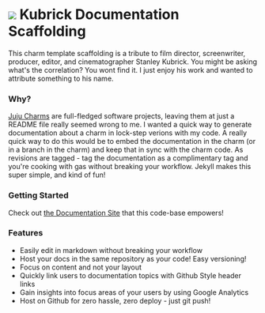 # ![](http://blog.dasroot.net.s3-website-us-east-1.amazonaws.com/images/kubrick-logo.png) Kubrick Documentation Scaffolding

This charm template scaffolding is a tribute to film director, screenwriter, producer, editor, and cinematographer Stanley Kubrick. You might be asking what's the correlation? You wont find it. I just enjoy his work and wanted to attribute something to his name.

### Why?

[Juju Charms](http://jujucharms.com) are full-fledged software projects, leaving them at just a README file really seemed wrong to me. I wanted a quick way to generate documentation about a charm in lock-step verions with my code. A really quick way to do this would be to embed the documentation in the charm (or in a branch in the charm) and keep that in sync with the charm code. As revisions are tagged - tag the documentation as a complimentary tag and you're cooking with gas without breaking your workflow. Jekyll makes this super simple, and kind of fun!

### Getting Started

Check out [the Documentation Site](http://chuckbutler.github.io/Kubrick-Documentation-Scaffolding/) that this code-base empowers! 

### Features

- Easily edit in markdown without breaking your workflow
- Host your docs in the same repository as your code! Easy versioning!
- Focus on content and not your layout
- Quickly link users to documentation topics with Github Style header links
- Gain insights into focus areas of your users by using Google Analytics
- Host on Github for zero hassle, zero deploy - just git push!


